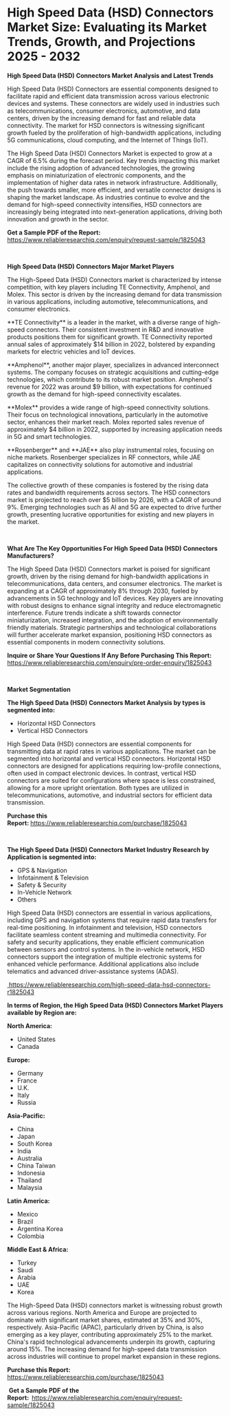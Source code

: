 <p><h1>High Speed Data (HSD) Connectors Market Size: Evaluating its Market Trends, Growth, and Projections 2025 - 2032</h1></p><p><strong>High Speed Data (HSD) Connectors Market Analysis and Latest Trends</strong></p>
<p><p>High Speed Data (HSD) Connectors are essential components designed to facilitate rapid and efficient data transmission across various electronic devices and systems. These connectors are widely used in industries such as telecommunications, consumer electronics, automotive, and data centers, driven by the increasing demand for fast and reliable data connectivity. The market for HSD connectors is witnessing significant growth fueled by the proliferation of high-bandwidth applications, including 5G communications, cloud computing, and the Internet of Things (IoT).</p><p>The High Speed Data (HSD) Connectors Market is expected to grow at a CAGR of 6.5% during the forecast period. Key trends impacting this market include the rising adoption of advanced technologies, the growing emphasis on miniaturization of electronic components, and the implementation of higher data rates in network infrastructure. Additionally, the push towards smaller, more efficient, and versatile connector designs is shaping the market landscape. As industries continue to evolve and the demand for high-speed connectivity intensifies, HSD connectors are increasingly being integrated into next-generation applications, driving both innovation and growth in the sector.</p></p>
<p><strong>Get a Sample PDF of the Report:&nbsp;</strong> <a href="https://www.reliableresearchiq.com/enquiry/request-sample/1825043?utm_campaign=3583&utm_medium=2&utm_source=Github&utm_content=ia&utm_term=15042025&utm_id=high-speed-data-hsd-connectors">https://www.reliableresearchiq.com/enquiry/request-sample/1825043</a></p>
<p>&nbsp;</p>
<p><strong>High Speed Data (HSD) Connectors Major Market Players</strong></p>
<p><p>The High-Speed Data (HSD) Connectors market is characterized by intense competition, with key players including TE Connectivity, Amphenol, and Molex. This sector is driven by the increasing demand for data transmission in various applications, including automotive, telecommunications, and consumer electronics.</p><p>**TE Connectivity** is a leader in the market, with a diverse range of high-speed connectors. Their consistent investment in R&D and innovative products positions them for significant growth. TE Connectivity reported annual sales of approximately $14 billion in 2022, bolstered by expanding markets for electric vehicles and IoT devices.</p><p>**Amphenol**, another major player, specializes in advanced interconnect systems. The company focuses on strategic acquisitions and cutting-edge technologies, which contribute to its robust market position. Amphenol's revenue for 2022 was around $9 billion, with expectations for continued growth as the demand for high-speed connectivity escalates.</p><p>**Molex** provides a wide range of high-speed connectivity solutions. Their focus on technological innovations, particularly in the automotive sector, enhances their market reach. Molex reported sales revenue of approximately $4 billion in 2022, supported by increasing application needs in 5G and smart technologies.</p><p>**Rosenberger** and **JAE** also play instrumental roles, focusing on niche markets. Rosenberger specializes in RF connectors, while JAE capitalizes on connectivity solutions for automotive and industrial applications.</p><p>The collective growth of these companies is fostered by the rising data rates and bandwidth requirements across sectors. The HSD connectors market is projected to reach over $5 billion by 2026, with a CAGR of around 9%. Emerging technologies such as AI and 5G are expected to drive further growth, presenting lucrative opportunities for existing and new players in the market.</p></p>
<p>&nbsp;</p>
<p><strong>What Are The Key Opportunities For High Speed Data (HSD) Connectors Manufacturers?</strong></p>
<p><p>The High Speed Data (HSD) Connectors market is poised for significant growth, driven by the rising demand for high-bandwidth applications in telecommunications, data centers, and consumer electronics. The market is expanding at a CAGR of approximately 8% through 2030, fueled by advancements in 5G technology and IoT devices. Key players are innovating with robust designs to enhance signal integrity and reduce electromagnetic interference. Future trends indicate a shift towards connector miniaturization, increased integration, and the adoption of environmentally friendly materials. Strategic partnerships and technological collaborations will further accelerate market expansion, positioning HSD connectors as essential components in modern connectivity solutions.</p></p>
<p><strong>Inquire or Share Your Questions If Any Before Purchasing This Report:</strong> <a href="https://www.reliableresearchiq.com/enquiry/pre-order-enquiry/1825043?utm_campaign=3583&utm_medium=2&utm_source=Github&utm_content=ia&utm_term=15042025&utm_id=high-speed-data-hsd-connectors">https://www.reliableresearchiq.com/enquiry/pre-order-enquiry/1825043</a></p>
<p>&nbsp;</p>
<p><strong>Market Segmentation</strong></p>
<p><strong>The High Speed Data (HSD) Connectors Market Analysis by types is segmented into:</strong></p>
<p><ul><li>Horizontal HSD Connectors</li><li>Vertical HSD Connectors</li></ul></p>
<p><p>High Speed Data (HSD) connectors are essential components for transmitting data at rapid rates in various applications. The market can be segmented into horizontal and vertical HSD connectors. Horizontal HSD connectors are designed for applications requiring low-profile connections, often used in compact electronic devices. In contrast, vertical HSD connectors are suited for configurations where space is less constrained, allowing for a more upright orientation. Both types are utilized in telecommunications, automotive, and industrial sectors for efficient data transmission.</p></p>
<p><strong>Purchase this Report:&nbsp;</strong><a href="https://www.reliableresearchiq.com/purchase/1825043?utm_campaign=3583&utm_medium=2&utm_source=Github&utm_content=ia&utm_term=15042025&utm_id=high-speed-data-hsd-connectors">https://www.reliableresearchiq.com/purchase/1825043</a></p>
<p>&nbsp;</p>
<p><strong>The High Speed Data (HSD) Connectors Market Industry Research by Application is segmented into:</strong></p>
<p><ul><li>GPS & Navigation</li><li>Infotainment & Television</li><li>Safety & Security</li><li>In-Vehicle Network</li><li>Others</li></ul></p>
<p><p>High Speed Data (HSD) connectors are essential in various applications, including GPS and navigation systems that require rapid data transfers for real-time positioning. In infotainment and television, HSD connectors facilitate seamless content streaming and multimedia connectivity. For safety and security applications, they enable efficient communication between sensors and control systems. In the in-vehicle network, HSD connectors support the integration of multiple electronic systems for enhanced vehicle performance. Additional applications also include telematics and advanced driver-assistance systems (ADAS).</p></p>
<p><a href="https://www.reliableresearchiq.com/high-speed-data-hsd-connectors-r1825043?utm_campaign=3583&utm_medium=2&utm_source=Github&utm_content=ia&utm_term=15042025&utm_id=high-speed-data-hsd-connectors">&nbsp;https://www.reliableresearchiq.com/high-speed-data-hsd-connectors-r1825043</a></p>
<p><strong>In terms of Region, the High Speed Data (HSD) Connectors Market Players available by Region are:</strong></p>
<p>
    <p> <strong> North America: </strong>
        <ul>
            <li>United States</li>
            <li>Canada</li>
        </ul>
        </p> 
    <p> <strong> Europe: </strong>
        <ul>
            <li>Germany</li>
            <li>France</li>
            <li>U.K.</li>
            <li>Italy</li>
            <li>Russia</li>
        </ul>
        </p> 
    <p> <strong> Asia-Pacific: </strong>
        <ul>
            <li>China</li>
            <li>Japan</li>
            <li>South Korea</li>
            <li>India</li>
            <li>Australia</li>
            <li>China Taiwan</li>
            <li>Indonesia</li>
            <li>Thailand</li>
            <li>Malaysia</li>
        </ul>
        </p> 
    <p> <strong> Latin America: </strong>
        <ul>
            <li>Mexico</li>
            <li>Brazil</li>
            <li>Argentina Korea</li>
            <li>Colombia</li>
        </ul>
        </p> 
    <p> <strong> Middle East & Africa: </strong>
        <ul>
            <li>Turkey</li>
            <li>Saudi</li>
            <li>Arabia</li>
            <li>UAE</li>
            <li>Korea</li>
        </ul>
    </p>
    </p>
<p><p>The High-Speed Data (HSD) connectors market is witnessing robust growth across various regions. North America and Europe are projected to dominate with significant market shares, estimated at 35% and 30%, respectively. Asia-Pacific (APAC), particularly driven by China, is also emerging as a key player, contributing approximately 25% to the market. China's rapid technological advancements underpin its growth, capturing around 15%. The increasing demand for high-speed data transmission across industries will continue to propel market expansion in these regions.</p></p>
<p><strong>Purchase this Report: </strong><a href="https://www.reliableresearchiq.com/purchase/1825043?utm_campaign=3583&utm_medium=2&utm_source=Github&utm_content=ia&utm_term=15042025&utm_id=high-speed-data-hsd-connectors">https://www.reliableresearchiq.com/purchase/1825043</a></p>
<p>&nbsp;<strong>Get a Sample PDF of the Report:&nbsp;&nbsp;</strong><a href="https://www.reliableresearchiq.com/enquiry/request-sample/1825043?utm_campaign=3583&utm_medium=2&utm_source=Github&utm_content=ia&utm_term=15042025&utm_id=high-speed-data-hsd-connectors">https://www.reliableresearchiq.com/enquiry/request-sample/1825043</a></p>
<p><strong></strong></p>
<p><p></p><p></p><p></p></p>